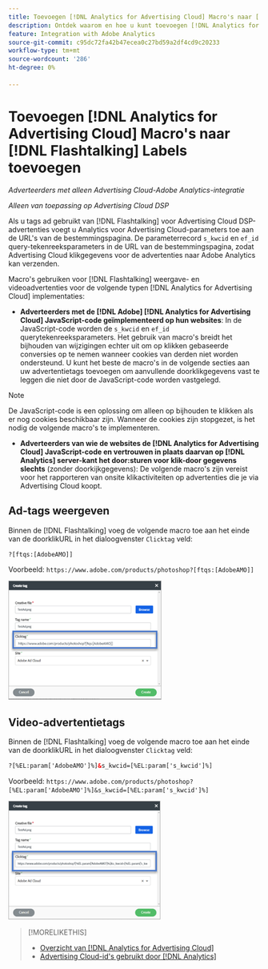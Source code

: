 ```yaml
---
title: Toevoegen [!DNL Analytics for Advertising Cloud] Macro's naar [!DNL Flashtalking] Labels toevoegen
description: Ontdek waarom en hoe u kunt toevoegen [!DNL Analytics for Advertising Cloud] macro's voor uw [!DNL Flashtalking] advertentietags
feature: Integration with Adobe Analytics
source-git-commit: c95dc72fa42b47ecea0c27bd59a2df4cd9c20233
workflow-type: tm+mt
source-wordcount: '286'
ht-degree: 0%

---
```


# Toevoegen [!DNL Analytics for Advertising Cloud] Macro&#39;s naar [!DNL Flashtalking] Labels toevoegen

*Adverteerders met alleen Advertising Cloud-Adobe Analytics-integratie*

*Alleen van toepassing op Advertising Cloud DSP*

Als u tags ad gebruikt van [!DNL Flashtalking] voor Advertising Cloud DSP-advertenties voegt u Analytics voor Advertising Cloud-parameters toe aan de URL&#39;s van de bestemmingspagina. De parameterrecord `s_kwcid` en `ef_id` query-tekenreeksparameters in de URL van de bestemmingspagina, zodat Advertising Cloud klikgegevens voor de advertenties naar Adobe Analytics kan verzenden.

Macro&#39;s gebruiken voor [!DNL Flashtalking] weergave- en videoadvertenties voor de volgende typen [!DNL Analytics for Advertising Cloud] implementaties:

* **Adverteerders met de [!DNL Adobe] [!DNL Analytics for Advertising Cloud] JavaScript-code geïmplementeerd op hun websites**: In de JavaScript-code worden de `s_kwcid` en `ef_id` querytekenreeksparameters. Het gebruik van macro&#39;s breidt het bijhouden van wijzigingen echter uit om op klikken gebaseerde conversies op te nemen wanneer cookies van derden niet worden ondersteund. U kunt het beste de macro&#39;s in de volgende secties aan uw advertentietags toevoegen om aanvullende doorklikgegevens vast te leggen die niet door de JavaScript-code worden vastgelegd.

>[!NOTE]
>
>De JavaScript-code is een oplossing om alleen op bijhouden te klikken als er nog cookies beschikbaar zijn. Wanneer de cookies zijn stopgezet, is het nodig de volgende macro&#39;s te implementeren.

* **Adverteerders van wie de websites de [!DNL Analytics for Advertising Cloud] JavaScript-code en vertrouwen in plaats daarvan op [!DNL Analytics] server-kant het door:sturen voor klik-door gegevens slechts** (zonder doorkijkgegevens): De volgende macro&#39;s zijn vereist voor het rapporteren van onsite klikactiviteiten op advertenties die je via Advertising Cloud koopt.

## Ad-tags weergeven

Binnen de [!DNL Flashtalking] voeg de volgende macro toe aan het einde van de doorklikURL in het dialoogvenster `Clicktag` veld:

```html
?[ftqs:[AdobeAMO]]
```

Voorbeeld:  `https://www.adobe.com/products/photoshop?[ftqs:[AdobeAMO]]`

![Voorbeeld van [!DNL Flashtalking] instellingen voor advertentietags](/help/integrations/assets/macro-flashtalking-display-ad.png)

## Video-advertentietags

Binnen de [!DNL Flashtalking] voeg de volgende macro toe aan het einde van de doorklikURL in het dialoogvenster `Clicktag` veld:

```html
?[%EL:param['AdobeAMO']%]&s_kwcid=[%EL:param['s_kwcid']%]
```

Voorbeeld:  `https://www.adobe.com/products/photoshop?[%EL:param['AdobeAMO']%]&s_kwcid=[%EL:param['s_kwcid']%]`

![Voorbeeld van [!DNL Flashtalking] instellingen voor advertentietags](/help/integrations/assets/macro-flashtalking-video-ad.png)

>[!MORELIKETHIS]
>
>* [Overzicht van [!DNL Analytics for Advertising Cloud]](overview.md)
>* [Advertising Cloud-id&#39;s gebruikt door [!DNL Analytics]](/help/integrations/analytics/ids.md)


<!-- >* [Append [!DNL Analytics for Advertising Cloud] Macros to [!DNL Google Campaign Manager 360] Ad Tags](macros-google-campaign-manager.md) -->
